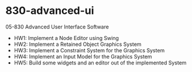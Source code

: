 # 830-advanced-ui
05-830 Advanced User Interface Software

- HW1: Implement a Node Editor using Swing
- HW2: Implement a Retained Object Graphics System
- HW3: Implement a Constraint System for the Graphics System
- HW4: Implement an Input Model for the Graphics System
- HW5: Build some widgets and an editor out of the implemented System
